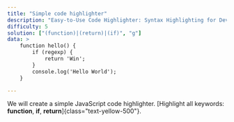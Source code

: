 ```yaml
---
title: "Simple code highlighter"
description: "Easy-to-Use Code Highlighter: Syntax Highlighting for Developers."
difficulty: 5
solution: ["(function)|(return)|(if)", "g"]
data: > 
    function hello() {
        if (regexp) {
            return 'Win';
        }
        console.log('Hello World');
    }

---
```


We will create a simple JavaScript code highlighter. [Highlight all keywords: **function**, **if**, **return**]{class="text-yellow-500"}.